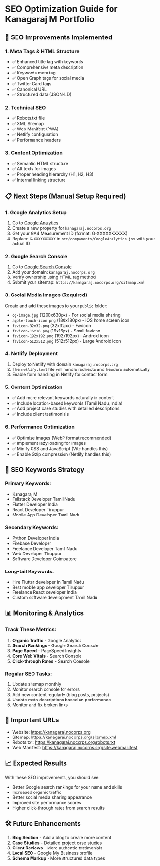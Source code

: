 # SEO Optimization Guide for Kanagaraj M Portfolio

## 🚀 SEO Improvements Implemented

### 1. Meta Tags & HTML Structure
- ✅ Enhanced title tag with keywords
- ✅ Comprehensive meta description
- ✅ Keywords meta tag
- ✅ Open Graph tags for social media
- ✅ Twitter Card tags
- ✅ Canonical URL
- ✅ Structured data (JSON-LD)

### 2. Technical SEO
- ✅ Robots.txt file
- ✅ XML Sitemap
- ✅ Web Manifest (PWA)
- ✅ Netlify configuration
- ✅ Performance headers

### 3. Content Optimization
- ✅ Semantic HTML structure
- ✅ Alt texts for images
- ✅ Proper heading hierarchy (H1, H2, H3)
- ✅ Internal linking structure

## 📋 Next Steps (Manual Setup Required)

### 1. Google Analytics Setup
1. Go to [Google Analytics](https://analytics.google.com/)
2. Create a new property for `kanagaraj.nocorps.org`
3. Get your GA4 Measurement ID (format: G-XXXXXXXXXX)
4. Replace `G-XXXXXXXXXX` in `src/components/GoogleAnalytics.jsx` with your actual ID

### 2. Google Search Console
1. Go to [Google Search Console](https://search.google.com/search-console/)
2. Add your domain: `kanagaraj.nocorps.org`
3. Verify ownership using HTML tag method
4. Submit your sitemap: `https://kanagaraj.nocorps.org/sitemap.xml`

### 3. Social Media Images (Required)
Create and add these images to your `public` folder:
- `og-image.jpg` (1200x630px) - For social media sharing
- `apple-touch-icon.png` (180x180px) - iOS home screen icon
- `favicon-32x32.png` (32x32px) - Favicon
- `favicon-16x16.png` (16x16px) - Small favicon
- `favicon-192x192.png` (192x192px) - Android icon
- `favicon-512x512.png` (512x512px) - Large Android icon

### 4. Netlify Deployment
1. Deploy to Netlify with domain `kanagaraj.nocorps.org`
2. The `netlify.toml` file will handle redirects and headers automatically
3. Enable form handling in Netlify for contact form

### 5. Content Optimization
- ✅ Add more relevant keywords naturally in content
- ✅ Include location-based keywords (Tamil Nadu, India)
- ✅ Add project case studies with detailed descriptions
- ✅ Include client testimonials

### 6. Performance Optimization
- ✅ Optimize images (WebP format recommended)
- ✅ Implement lazy loading for images
- ✅ Minify CSS and JavaScript (Vite handles this)
- ✅ Enable Gzip compression (Netlify handles this)

## 🎯 SEO Keywords Strategy

### Primary Keywords:
- Kanagaraj M
- Fullstack Developer Tamil Nadu
- Flutter Developer India
- React Developer Tiruppur
- Mobile App Developer Tamil Nadu

### Secondary Keywords:
- Python Developer India
- Firebase Developer
- Freelance Developer Tamil Nadu
- Web Developer Tiruppur
- Software Developer Coimbatore

### Long-tail Keywords:
- Hire Flutter developer in Tamil Nadu
- Best mobile app developer Tiruppur
- Freelance React developer India
- Custom software development Tamil Nadu

## 📊 Monitoring & Analytics

### Track These Metrics:
1. **Organic Traffic** - Google Analytics
2. **Search Rankings** - Google Search Console
3. **Page Speed** - PageSpeed Insights
4. **Core Web Vitals** - Search Console
5. **Click-through Rates** - Search Console

### Regular SEO Tasks:
1. Update sitemap monthly
2. Monitor search console for errors
3. Add new content regularly (blog posts, projects)
4. Update meta descriptions based on performance
5. Monitor and fix broken links

## 🔗 Important URLs

- Website: https://kanagaraj.nocorps.org
- Sitemap: https://kanagaraj.nocorps.org/sitemap.xml
- Robots.txt: https://kanagaraj.nocorps.org/robots.txt
- Web Manifest: https://kanagaraj.nocorps.org/site.webmanifest

## 📈 Expected Results

With these SEO improvements, you should see:
- Better Google search rankings for your name and skills
- Increased organic traffic
- Better social media sharing appearance
- Improved site performance scores
- Higher click-through rates from search results

## 🛠️ Future Enhancements

1. **Blog Section** - Add a blog to create more content
2. **Case Studies** - Detailed project case studies
3. **Client Reviews** - More authentic testimonials
4. **Local SEO** - Google My Business profile
5. **Schema Markup** - More structured data types
